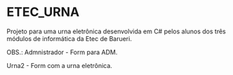 # ETEC_URNA
Projeto para uma urna eletrônica desenvolvida em C# pelos alunos dos três módulos de informática da Etec de Barueri.

OBS.: 
Admnistrador - Form para ADM.

Urna2 - Form com a urna eletrônica. 
